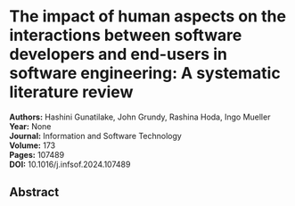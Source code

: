 # The impact of human aspects on the interactions between software developers and end-users in software engineering: A systematic literature review

**Authors:** Hashini Gunatilake, John Grundy, Rashina Hoda, Ingo Mueller  
**Year:** None  
**Journal:** Information and Software Technology  
**Volume:** 173  
**Pages:** 107489  
**DOI:** 10.1016/j.infsof.2024.107489  

## Abstract


